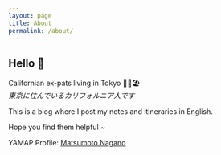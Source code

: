 ```yaml
---
layout: page
title: About
permalink: /about/
---
```


## Hello 👋

Californian ex-pats living in Tokyo 🌉🌲🏖  
_東京に住んでいるカリフォルニア人です_

This is a blog where I post my notes and itineraries in English.

Hope you find them helpful ~

YAMAP Profile: [Matsumoto.Nagano](https://yamap.com/users/988731?name=Matsumoto.Nagano)
